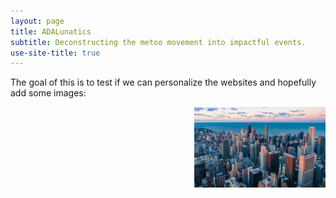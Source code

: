 ```yaml
---
layout: page
title: ADALunatics
subtitle: Deconstructing the metoo movement into impactful events. 
use-site-title: true
---
```


The goal of this is to test if we can personalize the websites and hopefully add some images:

<img src="assets/images/ny.jpg" alt="ny" width="210" style="float:right"/>
